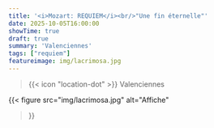 ```yaml
---
title: '<i>Mozart: REQUIEM</i><br/>"Une fin éternelle"'
date: 2025-10-05T16:00:00
showTime: true
draft: true
summary: 'Valenciennes'
tags: ["requiem"]
featureimage: img/lacrimosa.jpg
---
```


> {{< icon "location-dot" >}} Valenciennes

{{< figure
    src="img/lacrimosa.jpg"
    alt="Affiche"
>}}

